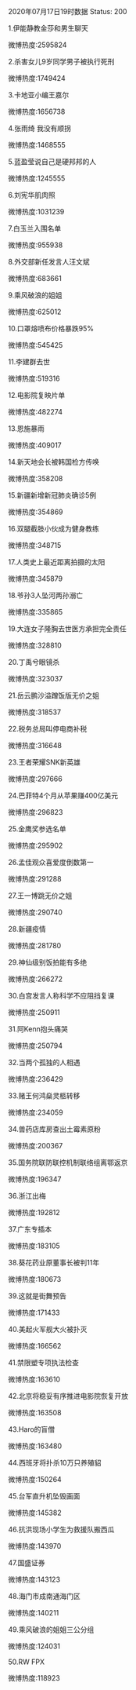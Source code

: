 2020年07月17日19时数据
Status: 200

1.伊能静教金莎和男生聊天

微博热度:2595824

2.杀害女儿9岁同学男子被执行死刑

微博热度:1749424

3.卡地亚小编王嘉尔

微博热度:1656738

4.张雨绮 我没有顺拐

微博热度:1468555

5.蓝盈莹说自己是硬邦邦的人

微博热度:1245555

6.刘宪华肌肉照

微博热度:1031239

7.白玉兰入围名单

微博热度:955938

8.外交部新任发言人汪文斌

微博热度:683661

9.乘风破浪的姐姐

微博热度:625012

10.口罩熔喷布价格暴跌95%

微博热度:545425

11.李建群去世

微博热度:519316

12.电影院复映片单

微博热度:482274

13.恩施暴雨

微博热度:409017

14.新天地会长被韩国检方传唤

微博热度:358208

15.新疆新增新冠肺炎确诊5例

微博热度:354869

16.双腿截肢小伙成为健身教练

微博热度:348715

17.人类史上最近距离拍摄的太阳

微博热度:345879

18.爷孙3人坠河两孙溺亡

微博热度:335865

19.大连女子隆胸去世医方承担完全责任

微博热度:328810

20.丁禹兮眼镜杀

微博热度:323037

21.岳云鹏沙溢蹭饭版无价之姐

微博热度:318537

22.税务总局叫停电商补税

微博热度:316648

23.王者荣耀SNK新英雄

微博热度:297666

24.巴菲特4个月从苹果赚400亿美元

微博热度:296823

25.金鹰奖参选名单

微博热度:295902

26.孟佳观众喜爱度倒数第一

微博热度:291288

27.王一博跳无价之姐

微博热度:290740

28.新疆疫情

微博热度:281780

29.神仙级别饭拍能有多绝

微博热度:266272

30.白宫发言人称科学不应阻挡复课

微博热度:250911

31.阿Kenn抱头痛哭

微博热度:250794

32.当两个孤独的人相遇

微博热度:236429

33.赌王何鸿燊灵柩转移

微博热度:234059

34.兽药店库房查出土霉素原粉

微博热度:200367

35.国务院联防联控机制联络组离鄂返京

微博热度:196347

36.浙江出梅

微博热度:192812

37.广东专插本

微博热度:183105

38.葵花药业原董事长被判11年

微博热度:180673

39.这就是街舞预告

微博热度:171433

40.美起火军舰大火被扑灭

微博热度:166562

41.禁限塑专项执法检查

微博热度:163610

42.北京将稳妥有序推进电影院恢复开放

微博热度:163508

43.Haro的盲僧

微博热度:163480

44.西班牙将扑杀10万只养殖貂

微博热度:150264

45.台军直升机坠毁画面

微博热度:145382

46.抗洪现场小学生为救援队搬西瓜

微博热度:143970

47.国盛证券

微博热度:143123

48.海门市成南通海门区

微博热度:140211

49.乘风破浪的姐姐三公分组

微博热度:124031

50.RW FPX

微博热度:118923

